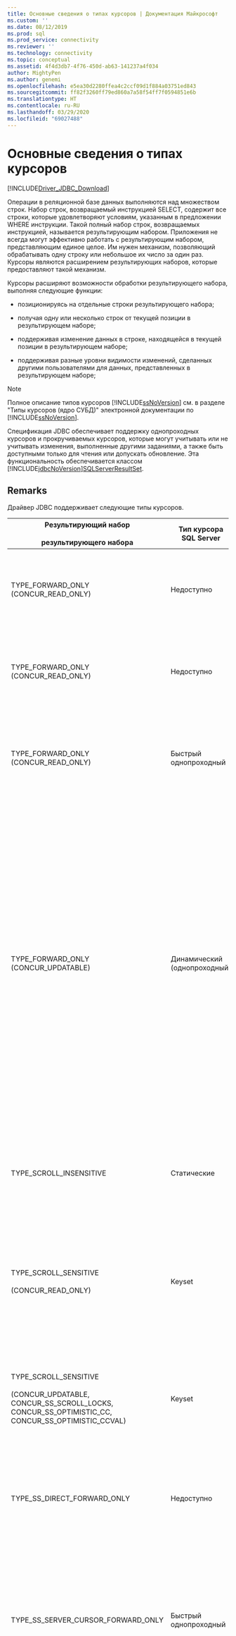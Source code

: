 ```yaml
---
title: Основные сведения о типах курсоров | Документация Майкрософт
ms.custom: ''
ms.date: 08/12/2019
ms.prod: sql
ms.prod_service: connectivity
ms.reviewer: ''
ms.technology: connectivity
ms.topic: conceptual
ms.assetid: 4f4d3db7-4f76-450d-ab63-141237a4f034
author: MightyPen
ms.author: genemi
ms.openlocfilehash: e5ea30d2280ffea4c2ccf09d1f884a03751ed843
ms.sourcegitcommit: ff82f3260ff79ed860a7a58f54ff7f0594851e6b
ms.translationtype: HT
ms.contentlocale: ru-RU
ms.lasthandoff: 03/29/2020
ms.locfileid: "69027488"
---
```

# <a name="understanding-cursor-types"></a>Основные сведения о типах курсоров
[!INCLUDE[Driver_JDBC_Download](../../includes/driver_jdbc_download.md)]

  Операции в реляционной базе данных выполняются над множеством строк. Набор строк, возвращаемый инструкцией SELECT, содержит все строки, которые удовлетворяют условиям, указанным в предложении WHERE инструкции. Такой полный набор строк, возвращаемых инструкцией, называется результирующим набором. Приложения не всегда могут эффективно работать с результирующим набором, представляющим единое целое. Им нужен механизм, позволяющий обрабатывать одну строку или небольшое их число за один раз. Курсоры являются расширением результирующих наборов, которые предоставляют такой механизм.  
  
 Курсоры расширяют возможности обработки результирующего набора, выполняя следующие функции:  
  
-   позиционируясь на отдельные строки результирующего набора;  
  
-   получая одну или несколько строк от текущей позиции в результирующем наборе;  
  
-   поддерживая изменение данных в строке, находящейся в текущей позиции в результирующем наборе;  
  
-   поддерживая разные уровни видимости изменений, сделанных другими пользователями для данных, представленных в результирующем наборе;  
  
> [!NOTE]  
>  Полное описание типов курсоров [!INCLUDE[ssNoVersion](../../includes/ssnoversion-md.md)] см. в разделе "Типы курсоров (ядро СУБД)" электронной документации по [!INCLUDE[ssNoVersion](../../includes/ssnoversion-md.md)].  
  
 Спецификация JDBC обеспечивает поддержку однопроходных курсоров и прокручиваемых курсоров, которые могут учитывать или не учитывать изменения, выполненные другими заданиями, а также быть доступными только для чтения или допускать обновление. Эта функциональность обеспечивается классом [!INCLUDE[jdbcNoVersion](../../includes/jdbcnoversion_md.md)][SQLServerResultSet](../../connect/jdbc/reference/sqlserverresultset-class.md).  
  
## <a name="remarks"></a>Remarks  
 Драйвер JDBC поддерживает следующие типы курсоров.  
  
|Результирующий набор<br /><br /> результирующего набора|Тип курсора SQL Server|Характеристики|select<br /><br /> Метод|Ответ<br /><br /> ответов|Description|  
|------------------------------------|----------------------------|---------------------|-----------------------|----------------------------|-----------------|  
|TYPE_FORWARD_ONLY (CONCUR_READ_ONLY)|Недоступно|Однонаправленный, только для чтения|direct|переполненные|Приложение выполняет один (однонаправленный) проход по результирующему набору. Этот режим активен по умолчанию и действует аналогично курсору TYPE_SS_DIRECT_FORWARD_ONLY. Драйвер считывает весь результирующий набор с сервера в память во время выполнения инструкции.|  
|TYPE_FORWARD_ONLY (CONCUR_READ_ONLY)|Недоступно|Однонаправленный, только для чтения|direct|adaptive|Приложение выполняет один (однонаправленный) проход по результирующему набору. Работает аналогично курсору TYPE_SS_DIRECT_FORWARD_ONLY. Драйвер считывает строки с сервера по мере того как приложение запрашивает строки. Это позволяет снизить загрузку памяти на стороне клиента.|  
|TYPE_FORWARD_ONLY (CONCUR_READ_ONLY)|Быстрый однопроходный|Однонаправленный, только для чтения|курсор|Недоступно|Приложение должно выполнить один (однонаправленный) проход по результирующему набору, используя серверный курсор. Работает аналогично курсору TYPE_SS_SERVER_CURSOR_FORWARD_ONLY.<br /><br /> Строки извлекаются с сервера блоками, размер которых определяется размером выборки.|  
|TYPE_FORWARD_ONLY (CONCUR_UPDATABLE)|Динамический (однопроходный)|Однопроходный, обновляемый|Недоступно|Недоступно|Приложение должно выполнить один (однонаправленный) проход по результирующему набору, чтобы обновить одну или несколько строк.<br /><br /> Строки извлекаются с сервера блоками, размер которых определяется размером выборки.<br /><br /> По умолчанию размер выборки фиксируется, когда приложение вызывает метод [setFetchSize](../../connect/jdbc/reference/setfetchsize-method-sqlserverresultset.md) объекта [SQLServerResultSet](../../connect/jdbc/reference/sqlserverresultset-class.md).<br /><br /> **Примечание**. Драйвер JDBC предоставляет функцию адаптивной буферизации, которая позволяет получать результаты выполнения инструкций от [!INCLUDE[ssNoVersion](../../includes/ssnoversion-md.md)] по запросу приложения, а не все сразу. Например, если приложение должно получить данные, которые не могут полностью разместиться в памяти приложения, адаптивная буферизация позволяет клиентскому приложению получать значения в виде потока. По умолчанию в драйвере применяется режим "**adaptive**". Однако, чтобы включить адаптивную буферизацию для однопроходных обновляемых результирующих наборов, приложение должно явно вызвать метод [setResponseBuffering](../../connect/jdbc/reference/setresponsebuffering-method-sqlserverstatement.md) объекта [SQLServerStatement](../../connect/jdbc/reference/sqlserverstatement-class.md), предоставив значение типа **String** ("**adaptive"** ). Пример кода можно найти в статье [Пример обновления большого объема данных](../../connect/jdbc/updating-large-data-sample.md).|  
|TYPE_SCROLL_INSENSITIVE|Статические|Прокручиваемый, без поддержки обновления.<br /><br /> Внешние операции обновления, вставки и удаления строк не видимы.|Недоступно|Недоступно|Приложению требуется моментальный снимок базы данных. Результирующий набор не поддерживает обновление. Поддерживается только CONCUR_READ_ONLY.  Все остальные типы параллелизмы в случае использования с этим типом курсора вызывают исключение.<br /><br /> Строки извлекаются с сервера блоками, размер которых определяется размером выборки.|  
|TYPE_SCROLL_SENSITIVE<br /><br /> (CONCUR_READ_ONLY)|Keyset|Прокручиваемый, только для чтения. Внешние обновления строки являются видимыми, а операции удаления отображаются как отсутствующие данные.<br /><br /> Внешние операции вставки невидимы.|Недоступно|Недоступно|Приложению должны быть видимы только измененные данные для существующих строк.<br /><br /> Строки извлекаются с сервера блоками, размер которых определяется размером выборки.|  
|TYPE_SCROLL_SENSITIVE<br /><br /> (CONCUR_UPDATABLE, CONCUR_SS_SCROLL_LOCKS, CONCUR_SS_OPTIMISTIC_CC, CONCUR_SS_OPTIMISTIC_CCVAL)|Keyset|Прокручиваемый, обновляемый.<br /><br /> Внешние и внутренние обновления строки являются видимыми, а операции удаления отображаются как отсутствующие данные; операции вставки невидимы.|Недоступно|Недоступно|Приложение может изменять данные в существующих строках с помощью объекта ResultSet. Приложению также должны быть видимы изменения в строках, выполненные другими пользователями вне объекта ResultSet.<br /><br /> Строки извлекаются с сервера блоками, размер которых определяется размером выборки.|  
|TYPE_SS_DIRECT_FORWARD_ONLY|Недоступно|Однонаправленный, только для чтения|Недоступно|Полная или адаптивная|Целое значение = 2003. Предоставляет клиентский курсор, доступный только для чтения, с полной буферизацией. Серверный курсор не создается.<br /><br /> Поддерживается только тип параллелизма CONCUR_READ_ONLY. Все остальные типы параллелизмы в случае использования с этим типом курсора вызывают исключение.|  
|TYPE_SS_SERVER_CURSOR_FORWARD_ONLY|Быстрый однопроходный|Однонаправленный|Недоступно|Недоступно|Целое значение = 2004. Быстрый режим, доступ ко всем данным выполняется с помощью серверного курсора. В случае использования с типом параллелизма CONCUR_UPDATABLE возможно обновление.<br /><br /> Строки извлекаются с сервера блоками, размер которых определяется размером выборки.<br /><br /> Чтобы включить адаптивную буферизацию в этом случае, приложение должно явно вызвать метод [setResponseBuffering](../../connect/jdbc/reference/setresponsebuffering-method-sqlserverstatement.md) объекта [SQLServerStatement](../../connect/jdbc/reference/sqlserverstatement-class.md), указав значение типа **String** ("**adaptive"** ). Пример кода можно найти в статье [Пример обновления большого объема данных](../../connect/jdbc/updating-large-data-sample.md).|  
|TYPE_SS_SCROLL_STATIC|Статические|Не отражает обновления, выполненные другими пользователями.|Недоступно|Недоступно|Целое значение = 1004. Приложению требуется моментальный снимок базы данных. Это синоним [!INCLUDE[ssNoVersion](../../includes/ssnoversion-md.md)] для типа JDBC TYPE_SCROLL_INSENSITIVE, который имеет те же параметры параллелизма по умолчанию.<br /><br /> Строки извлекаются с сервера блоками, размер которых определяется размером выборки.|  
|TYPE_SS_SCROLL_KEYSET<br /><br /> (CONCUR_READ_ONLY)|Keyset|Прокручиваемый, только для чтения. Внешние обновления строки являются видимыми, а операции удаления отображаются как отсутствующие данные.<br /><br /> Внешние операции вставки невидимы.|Недоступно|Недоступно|Целое значение = 1005. Приложению должны быть видимы только измененные данные для существующих строк. Это синоним [!INCLUDE[ssNoVersion](../../includes/ssnoversion-md.md)] для типа JDBC TYPE_SCROLL_SENSITIVE, который имеет те же параметры параллелизма по умолчанию.<br /><br /> Строки извлекаются с сервера блоками, размер которых определяется размером выборки.|  
|TYPE_SS_SCROLL_KEYSET<br /><br /> (CONCUR_UPDATABLE, CONCUR_SS_SCROLL_LOCKS, CONCUR_SS_OPTIMISTIC_CC, CONCUR_SS_OPTIMISTIC_CCVAL)|Keyset|Прокручиваемый, обновляемый.<br /><br /> Внешние и внутренние обновления строки являются видимыми, а операции удаления отображаются как отсутствующие данные; операции вставки невидимы.|Недоступно|Недоступно|Целое значение = 1005. Приложение должно изменять данные, или для него должны быть видимыми измененные данные для существующих строк. Это синоним [!INCLUDE[ssNoVersion](../../includes/ssnoversion-md.md)] для типа JDBC TYPE_SCROLL_SENSITIVE, который имеет те же параметры параллелизма по умолчанию.<br /><br /> Строки извлекаются с сервера блоками, размер которых определяется размером выборки.|  
|TYPE_SS_SCROLL_DYNAMIC<br /><br /> (CONCUR_READ_ONLY)|Динамический|Прокручиваемый, только для чтения.<br /><br /> Внешние операции обновления и вставки строк являются видимыми, а операции удаления представляются как временно отсутствующие данные в текущем буфере выборки.|Недоступно|Недоступно|Целое значение = 1006. Приложению должны быть видимы измененные данные для существующих строк, а также вставленные и обновленные строки за время существования курсора.<br /><br /> Строки извлекаются с сервера блоками, размер которых определяется размером выборки.|  
|TYPE_SS_SCROLL_DYNAMIC<br /><br /> (CONCUR_UPDATABLE, CONCUR_SS_SCROLL_LOCKS, CONCUR_SS_OPTIMISTIC_CC, CONCUR_SS_OPTIMISTIC_CCVAL)|Динамический|Прокручиваемый, обновляемый.<br /><br /> Внешние и внутренние операции обновления и вставки строк являются видимыми, а операции удаления представляются как временно отсутствующие данные в текущем буфере выборки.|Недоступно|Недоступно|Целое значение = 1006. Приложение может изменять данные для существующих строк, а также вставлять и удалять строки с помощью объекта ResultSet. Приложению также должны быть видимы изменения в строках, операции вставки и удаления, выполненные другими пользователями вне объекта ResultSet.<br /><br /> Строки извлекаются с сервера блоками, размер которых определяется размером выборки.|  
  
## <a name="cursor-positioning"></a>Позиционирование курсоров  
 Курсоры TYPE_FORWARD_ONLY, TYPE_SS_DIRECT_FORWARD_ONLY и TYPE_SS_SERVER_CURSOR_FORWARD_ONLY поддерживают только метод позиционирования [next](../../connect/jdbc/reference/next-method-sqlserverresultset.md).  
  
 Курсор TYPE_SS_SCROLL_DYNAMIC не поддерживает методы [absolute](../../connect/jdbc/reference/absolute-method-sqlserverresultset.md) и [getRow](../../connect/jdbc/reference/getrow-method-sqlserverresultset.md). Действие метода absolute можно приблизительно заменить сочетанием вызова методов [first](../../connect/jdbc/reference/first-method-sqlserverresultset.md) и [relative](../../connect/jdbc/reference/relative-method-sqlserverresultset.md) для динамических курсоров.  
  
 Метод getRow поддерживается только курсорами TYPE_FORWARD_ONLY, TYPE_SS_DIRECT_FORWARD_ONLY, TYPE_SS_SERVER_CURSOR_FORWARD_ONLY, TYPE_SS_SCROLL_KEYSET и TYPE_SS_SCROLL_STATIC. Метод getRow для всех типов однопроходных курсоров возвращает количество строк, считанных в курсоре на данный момент.  
  
> [!NOTE]  
>  Если приложение выполняет неподдерживаемый вызов позиционирования курсора или неподдерживаемый вызов метода getRow, возникает исключение с сообщением "Запрошенная операция не поддерживается с этим типом курсора".  
  
 Доступ к удаленным строкам предоставляется только курсорами TYPE_SS_SCROLL_KEYSET и эквивалентными курсорами TYPE_SCROLL_SENSITIVE. Если курсор позиционируется в удаленной строке, то значения столбцов недоступны, а метод [rowDeleted](../../connect/jdbc/reference/rowdeleted-method-sqlserverresultset.md) возвращает значение True. Вызовы метода get\<Type> приводят к созданию исключения с сообщением "Не удается получить значение из удаленной строки". Удаленные строки нельзя обновлять. Если вызвать метод update\<Type> для удаленной строки, создается исключение с сообщением "Не удается обновить удаленную строку". Курсор TYPE_SS_SCROLL_DYNAMIC работает аналогичным образом, пока не выходит за пределы текущего буфера выборки.  
  
 Однопроходные и динамические курсоры предоставляют доступ к удаленным строкам аналогичным образом, но только при условии, что курсоры остаются доступными в буфере выборки. Для однопроходных курсоров это реализуется довольно очевидным образом. Для динамических курсоров ситуация усложняется в случае, когда размер выборки превышает 1. Приложение может перемещать курсор в обоих направлениях в пределах окна, заданного буфером выборки, однако удаленная строка будет исчезать, когда курсор будет покидать исходный буфер выборки, в котором была обновлена строка. Если временно удаленные строки не должны отображаться приложению, использующему динамические курсоры, следует использовать относительную выборку (0).  
  
 Если значения ключа для строки курсора TYPE_SS_SCROLL_KEYSET или TYPE_SCROLL_SENSITIVE обновляются с помощью курсора, то строка сохраняет исходную позицию в результирующем наборе независимо от того, отвечает ли обновленная строка условиям выборки курсора. Если строка обновляется вне курсора, то удаленная строка будет выводиться в исходной позиции строки, однако будет видна в курсоре только в том случае, если там ранее присутствовала другая строка с новыми значениями ключа, но затем была удалена.  
  
 Для динамических курсоров обновленные строки будут сохранять свои позиции в буфере выборки, пока курсор не покинет окно, определенное буфером выборки. Обновленные строки могут вновь появляться в других позициях в результирующем наборе или полностью исчезать. Приложения, которые должны избегать временной потери согласованности в результирующем наборе, должны использовать размер выборки 1 (по умолчанию используется 8 строк для параллелизма CONCUR_SS_SCROLL_LOCKS и 128 строк для остальных режимов параллелизма).  
  
## <a name="cursor-conversion"></a>Преобразование курсоров  
 Иногда [!INCLUDE[ssNoVersion](../../includes/ssnoversion-md.md)] может реализовать тип курсора, отличный от запрошенного. Это называется неявным преобразованием курсора (или ухудшением курсора). Дополнительные сведения о неявных преобразованиях курсоров см. в разделе "Использование неявных преобразований курсоров" электронной документации по [!INCLUDE[ssNoVersion](../../includes/ssnoversion-md.md)].  
  
 В [!INCLUDE[ssVersion2000](../../includes/ssversion2000-md.md)] при обновлении данных с использованием результирующего набора с параметрами ResultSet.TYPE_SCROLL_SENSITIVE и ResultSet.CONCUR_UPDATABLE создается исключение с сообщением "Этот курсор имеет тип READ ONLY". Это исключение создается, так как [!INCLUDE[ssVersion2000](../../includes/ssversion2000-md.md)] выполнил неявное преобразование курсора для этого результирующего набора и не вернул запрошенный обновляемый курсор.  
  
 Для этой проблемы существует два возможных решения.  
  
-   Убедитесь, что базовая таблица содержит первичный ключ.  
  
-   Для создания инструкции используйте [SQLServerResultSet.TYPE_SS_SCROLL_DYNAMIC](../../connect/jdbc/reference/type-ss-scroll-dynamic-field-sqlserverresultset.md) вместо ResultSet.TYPE_SCROLL_SENSITIVE.  
  
## <a name="cursor-updating"></a>Обновление курсоров  
 Обновления на месте поддерживаются для курсоров, если тип курсора и тип параллелизма поддерживают обновления. Если курсор не располагается в обновляемой строке в результирующем наборе (метод get\<Type> не завершился успешно), то вызов метода update\<Type> приведет к созданию исключения с сообщением "Результирующий набор не содержит текущую строку". В спецификации JDBC утверждается, что если метод обновления вызывается для столбца курсора, имеющего тип CONCUR_READ_ONLY, то создается исключение. В ситуациях, когда строка недоступна для обновления, например из-за конфликта оптимистичного параллелизма в случае конкурирующих операций обновления или удаления, исключение может не создаваться до вызова метода [insertRow](../../connect/jdbc/reference/insertrow-method-sqlserverresultset.md), [updateRow](../../connect/jdbc/reference/updaterow-method-sqlserverresultset.md) или [deleteRow](../../connect/jdbc/reference/deleterow-method-sqlserverresultset.md).  
  
 После вызова метода update\<тип> доступ к столбцу с помощью get\<тип> будет невозможен до вызова updateRow или [cancelRowUpdates](../../connect/jdbc/reference/cancelrowupdates-method-sqlserverresultset.md). Это позволяет избежать проблем, когда столбец обновляется с использованием типа, который отличается от типа, возвращенного сервером, а последующие вызовы метода считывания могут привести к преобразованиям типа на клиентской стороне, которые дают неточные результаты. Вызовы get\<Type> создают исключение с сообщением "Доступ к обновляемым столбцам невозможен до вызова метода updateRow() или cancelRowUpdates()".  
  
> [!NOTE]  
>  Если метод updateRow вызван, когда столбцы не обновлены, драйвер JDBC вызывает исключение с сообщением "Метод updateRow() вызван, когда столбцы не обновлены".  
  
 После вызова метода [moveToInsertRow](../../connect/jdbc/reference/movetoinsertrow-method-sqlserverresultset.md) исключение будет создаваться в случае вызова для результирующего набора любого метода, кроме методов get\<Type>, update\<Type>, insertRow и методов позиционирования курсора (включая [moveToCurrentRow](../../connect/jdbc/reference/movetocurrentrow-method-sqlserverresultset.md)). Метод moveToInsertRow фактически переводит результирующий набор в режим вставки, а методы позиционирования курсора отменяют режим вставки. Вызовы относительного позиционирования курсора перемещают курсор относительно позиции, в которой он находился перед вызовом moveToInsertRow. После вызова позиционирования курсора ожидаемая позиция назначения становится новой позицией курсора.  
  
 Если вызов позиционирования курсора, выполненный в режиме вставки, не завершается успешно, то позицией курсора после сбоя вызова будет исходная позиция курсора до вызова метода moveToInsetRow. Если метод insertRow завершается сбоем, то курсор остается в строке вставки в режиме вставки.  
  
 Столбцы в строке вставке первоначально находятся в неинициализированном состоянии. Вызовы метода update\<Type> устанавливают инициализированное состояние столбца. Вызов метода get\<Type> для неинициализированного столбца приводит к созданию исключения. Вызов метода insertRow возвращает все столбцы в строке вставки в неинициализированное состояние.  
  
 Если в момент вызова метода insertRow какие-либо столбцы не инициализированы, то вставляется значение по умолчанию для столбца. Если значение по умолчанию отсутствует, но столбец допускает значение NULL, то вставляется значение NULL. Если отсутствует значение по умолчанию, и столбец не допускает значения NULL, то сервер возвращает ошибку, и создается исключение.  
  
> [!NOTE]  
>  Вызовы метода getRow в режиме вставки возвращают значение 0.  
>   
>  Драйвер JDBC не поддерживает позиционированные операции обновления и удаления. В соответствии со спецификацией JDBC метод [setCursorName](../../connect/jdbc/reference/setcursorname-method-sqlserverstatement.md) не имеет эффекта, и в случае вызова метода [getCursorName](../../connect/jdbc/reference/getcursorname-method-sqlserverresultset.md) создается исключение.  
>   
>  Статические курсоры и курсоры, доступные только для чтения, никогда не поддерживают обновление.  
>   
>  SQL Server ограничивает использование серверных курсоров единственным результирующим набором. Если пакет или хранимая процедура содержит несколько инструкций, то необходимо использовать клиентский однопроходный курсор, доступный только для чтения.  
  
## <a name="see-also"></a>См. также раздел  
 [Управление результирующими наборами с помощью JDBC Driver](../../connect/jdbc/managing-result-sets-with-the-jdbc-driver.md)  
  
  
